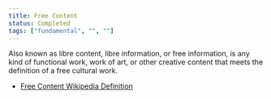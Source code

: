 ```yaml
---
title: Free Content
status: Completed
tags: ["fundamental", "", ""]
---
```


Also known as libre content, libre information, or free information, is any kind of functional work, work of art, or other creative content that meets the definition of a free cultural work.

*  [Free Content Wikipedia Definition](https://en.wikipedia.org/wiki/Free_content)
